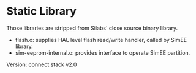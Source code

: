 # Static Library
Those libraries are stripped from Silabs' close source binary library. 

- flash.o: supplies HAL level flash read/write handler, called by SimEE library.
- sim-eeprom-internal.o: provides interface to operate SimEE partition. 

Version: connect stack v2.0
